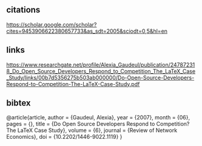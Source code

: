 
## citations 
https://scholar.google.com/scholar?cites=9453906622380657733&as_sdt=2005&sciodt=0,5&hl=en


## links 
https://www.researchgate.net/profile/Alexia_Gaudeul/publication/247872318_Do_Open_Source_Developers_Respond_to_Competition_The_LaTeX_Case_Study/links/00b7d5356275b503ab000000/Do-Open-Source-Developers-Respond-to-Competition-The-LaTeX-Case-Study.pdf

## bibtex 

@article{article,
author = {Gaudeul, Alexia},
year = {2007},
month = {06},
pages = {},
title = {Do Open Source Developers Respond to Competition? The LaTeX Case Study},
volume = {6},
journal = {Review of Network Economics},
doi = {10.2202/1446-9022.1119}
}
